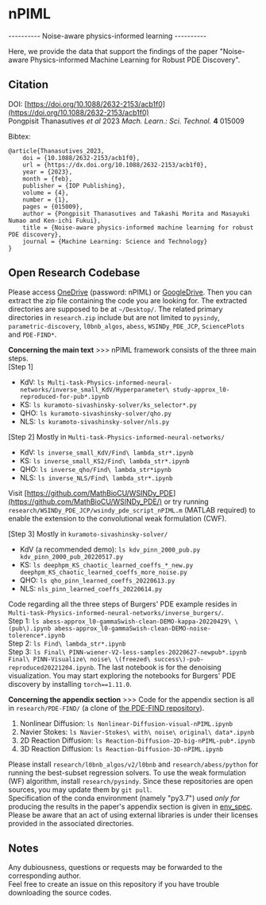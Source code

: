 # nPIML
---------- Noise-aware physics-informed learning ----------

Here, we provide the data that support the findings of the paper "Noise-aware Physics-informed Machine Learning for Robust PDE Discovery".

## Citation
DOI: [https://doi.org/10.1088/2632-2153/acb1f0](https://doi.org/10.1088/2632-2153/acb1f0)  
Pongpisit Thanasutives *et al* 2023 *Mach. Learn.: Sci. Technol.* **4** 015009

Bibtex:  

```
@article{Thanasutives_2023,
	doi = {10.1088/2632-2153/acb1f0},
	url = {https://dx.doi.org/10.1088/2632-2153/acb1f0},
	year = {2023},
	month = {feb},
	publisher = {IOP Publishing},
	volume = {4},
	number = {1},
	pages = {015009},
	author = {Pongpisit Thanasutives and Takashi Morita and Masayuki Numao and Ken-ichi Fukui},
	title = {Noise-aware physics-informed machine learning for robust PDE discovery},
	journal = {Machine Learning: Science and Technology}
}
```

## Open Research Codebase
Please access [OneDrive](https://chula-my.sharepoint.com/:f:/g/personal/pongpisit_t_alumni_chula_ac_th/EqLojgZtNzNJoGZIcJLqTjkBv4VYXoUueFYy8KzGkwzlpA?e=IXAmKX) (password: nPIML) or [GoogleDrive](https://drive.google.com/drive/folders/1hlsO6BuGa4lL1lruBDT-Z6jXWxuFLCZG?usp=share_link). Then you can extract the zip file containing the code you are looking for. The extracted directories are supposed to be at `~/Desktop/`. The related primary directories in `research.zip` include but are not limited to `pysindy`, `parametric-discovery`, `l0bnb_algos`, `abess`, `WSINDy_PDE_JCP`, `SciencePlots` and `PDE-FIND*`.

**Concerning the main text** >>> nPIML framework consists of the three main steps.  
[Step 1]  
- KdV: `ls Multi-task-Physics-informed-neural-networks/inverse_small_KdV/Hyperparameter\ study-approx_l0-reproduced-for-pub*.ipynb`  
- KS: `ls kuramoto-sivashinsky-solver/ks_selector*.py`  
- QHO: `ls kuramoto-sivashinsky-solver/qho.py`  
- NLS: `ls kuramoto-sivashinsky-solver/nls.py`

[Step 2] Mostly in `Multi-task-Physics-informed-neural-networks/`  
- KdV: `ls inverse_small_KdV/Find\ lambda_str*.ipynb`  
- KS: `ls inverse_small_KS2/Find\ lambda_str*.ipynb`  
- QHO: `ls inverse_qho/Find\ lambda_str*ipynb`  
- NLS: `ls inverse_NLS/Find\ lambda_str*.ipynb`

Visit [https://github.com/MathBioCU/WSINDy_PDE](https://github.com/MathBioCU/WSINDy_PDE/) or try running `research/WSINDy_PDE_JCP/wsindy_pde_script_nPIML.m` (MATLAB required) to enable the extension to the convolutional weak formulation (CWF).

[Step 3] Mostly in `kuramoto-sivashinsky-solver/`  
- KdV (a recommended demo): `ls kdv_pinn_2000_pub.py kdv_pinn_2000_pub_20220517.py`  
- KS: `ls deephpm_KS_chaotic_learned_coeffs_*_new.py deephpm_KS_chaotic_learned_coeffs_more_noise.py` 
- QHO: `ls qho_pinn_learned_coeffs_20220613.py`  
- NLS: `nls_pinn_learned_coeffs_20220614.py`

Code regarding all the three steps of Burgers' PDE example resides in `Multi-task-Physics-informed-neural-networks/inverse_burgers/`.  
Step 1: `ls abess-approx_l0-gammaSwish-clean-DEMO-kappa-20220429\ \(pub\).ipynb abess-approx_l0-gammaSwish-clean-DEMO-noise-tolerence*.ipynb`  
Step 2: `ls Find\ lambda_str*.ipynb`  
Step 3: `ls Final\ PINN-wiener-V2-less-samples-20220627-newpub*.ipynb Final\ PINN-Visualize\ noise\ \(freezed\ success\)-pub-reproduced20221204.ipynb`. The last notebook is for the denoising visualization. You may start exploring the notebooks for Burgers' PDE discovery by installing `torch==1.11.0`.

**Concerning the appendix section** >>> Code for the appendix section is all in `research/PDE-FIND/` (a clone of [the PDE-FIND repository](https://github.com/snagcliffs/PDE-FIND)).  

1. Nonlinear Diffusion: `ls Nonlinear-Diffusion-visual-nPIML.ipynb`
2. Navier Stokes: `ls Navier-Stokes\ with\ noise\ original\ data*.ipynb`
3. 2D Reaction Diffusion: `ls Reaction-Diffusion-2D-big-nPIML-pub*.ipynb`
4. 3D Reaction Diffusion: `ls Reaction-Diffusion-3D-nPIML.ipynb`

Please install `research/l0bnb_algos/v2/l0bnb` and `research/abess/python` for running the best-subset regression solvers. To use the weak formulation (WF) algorithm, install `research/pysindy`. Since these repositories are open sources, you may update them by `git pull`.  
Specification of the conda environment (namely "py3.7") used *only for* producing the results in the paper's appendix section is given in [env_spec](data/appendix/env_spec/).  
Please be aware that an act of using external libraries is under their licenses provided in the associated directories.

## Notes
Any dubiousness, questions or requests may be forwarded to the corresponding author.  
Feel free to create an issue on this repository if you have trouble downloading the source codes.
